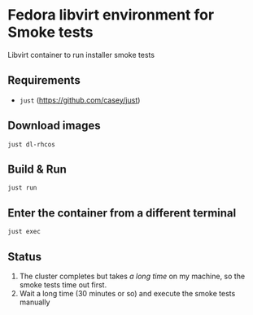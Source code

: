 # Fedora libvirt environment for Smoke tests
Libvirt container to run installer smoke tests

## Requirements
* `just` (https://github.com/casey/just)

## Download images
`just dl-rhcos`

## Build & Run
`just run`

## Enter the container from a different terminal
`just exec`

## Status
  1. The cluster completes but takes *a long time* on my machine, so the smoke tests time out first.
  2. Wait a long time (30 minutes or so) and execute the smoke tests manually
